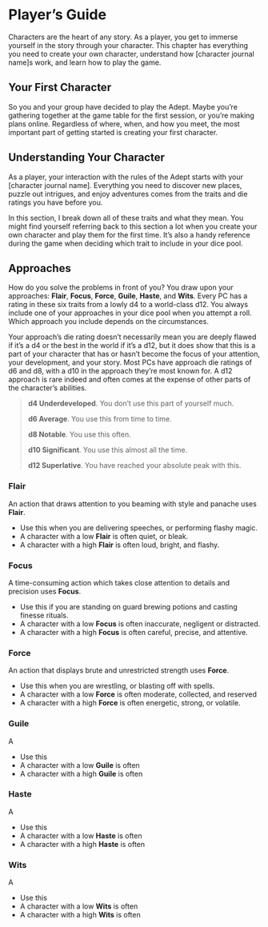 # Player’s Guide

Characters are the heart of any story. As a player, you get to immerse yourself in the story through your character. This chapter has everything you need to create your own character, understand how [character journal name]s work, and learn how to play the game.

## Your First Character

So you and your group have decided to play the Adept. Maybe you’re gathering together at the game table for the first session, or you’re making plans online. Regardless of where, when, and how you meet, the most important part of getting started is creating your first character.

## Understanding Your Character

As a player, your interaction with the rules of the Adept starts with your [character journal name]. Everything you need to discover new places, puzzle out intrigues, and enjoy adventures comes from the traits and die ratings you have before you.

In this section, I break down all of these traits and what they mean. You might find yourself referring back to this section a lot when you create your own character and play them for the first time. It’s also a handy reference during the game when deciding which trait to include in your dice pool.

## Approaches

How do you solve the problems in front of you? You draw upon your approaches: **Flair**, **Focus**, **Force**, **Guile**, **Haste**, and **Wits**. Every PC has a rating in these six traits from a lowly d4 to a world-class d12. You always include one of your approaches in your dice pool when you attempt a roll. Which approach you include depends on the circumstances.

Your approach’s die rating doesn’t necessarily mean you are deeply flawed if it’s a d4 or the best in the world if it’s a d12, but it does show that this is a part of your character that has or hasn’t become the focus of your attention, your development, and your story. Most PCs have approach die ratings of d6 and d8, with a d10 in the approach they’re most known for. A d12 approach is rare indeed and often comes at the expense of other parts of the character’s abilities.

> **d4 Underdeveloped**. You don’t use this part of yourself much.
>
> **d6 Average**. You use this from time to time.
> 
> **d8 Notable**. You use this often.
> 
> **d10 Significant**. You use this almost all the time.
> 
> **d12 Superlative**. You have reached your absolute peak with this.

### Flair

An action that draws attention to you beaming with style and panache uses **Flair**.

- Use this when you are delivering speeches, or performing flashy magic.
- A character with a low **Flair** is often quiet, or bleak.
- A character with a high **Flair** is often loud, bright, and flashy.

### Focus

A time-consuming action which takes close attention to details and precision uses **Focus**.

- Use this if you are standing on guard brewing potions and casting finesse rituals.
- A character with a low **Focus** is often inaccurate, negligent or distracted.
- A character with a high **Focus** is often careful, precise, and attentive.

### Force

An action that displays brute and unrestricted strength uses **Force**.

- Use this when you are wrestling, or blasting off with spells. 
- A character with a low **Force** is often moderate, collected, and reserved
- A character with a high **Force** is often energetic, strong, or volatile.

### Guile

A

- Use this
- A character with a low **Guile** is often
- A character with a high **Guile** is often

### Haste

A

- Use this
- A character with a low **Haste** is often
- A character with a high **Haste** is often

### Wits

A

- Use this
- A character with a low **Wits** is often
- A character with a high **Wits** is often
